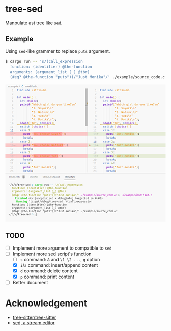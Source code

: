 # tree-sed

Manpulate ast tree like `sed`.

## Example

Using `sed`-like grammer to replace `puts` argument.

```bash
$ cargo run -- 's/(call_expression
  function: (identifier) @the-function
  arguments: (argument_list (_) @tbr)
  (#eq? @the-function "puts"))/"Just Monika"/' ./example/source_code.c
```

![Example](./example/Screenshot.png)

## TODO

- [ ] Implement more argument to compatible to `sed`
- [ ] Implement more sed script's function
  - [ ] `s` command: `&` and `\1 \2 ...`, `g` option
  - [x] `i`/`a` command: insert/append content
  - [x] `d` command: delete content
  - [x] `p` command: print content
- [ ] Better document

# Acknowledgement

- [tree-sitter/tree-sitter](https://github.com/tree-sitter/tree-sitter)
- [sed, a stream editor](https://www.gnu.org/software/sed/manual/sed.html)
